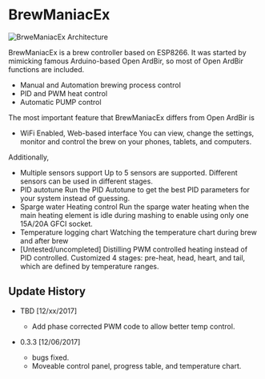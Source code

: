 # BrewManiacEx
![BrweManiacEx Architecture](./docs/bmex_arch.jpg)

BrewManiacEx is a brew controller based on ESP8266. It was started by mimicking famous Arduino-based Open ArdBir, so most of Open ArdBir functions are included.

 * Manual and Automation brewing process control
 * PID and PWM heat control
 * Automatic PUMP control

The most important feature that BrewManiacEx differs from Open ArdBir is

 * WiFi Enabled, Web-based interface
You can view, change the settings, monitor and control the brew on your phones, tablets, and computers.

Additionally,

 * Multiple sensors support
Up to 5 sensors are supported. Different sensors can be used in different stages.
 * PID autotune
Run the PID Autotune to get the best PID parameters for your system instead of guessing.
 * Sparge water Heating control
Run the sparge water heating when the main heating element is idle during mashing to enable using only one 15A/20A GFCI socket.
 * Temperature logging chart
Watching the temperature chart during brew and after brew
 * [Untested/uncompleted] Distilling
PWM controlled heating instead of PID controlled. Customized 4 stages: pre-heat, head, heart, and tail, which are defined by temperature ranges.


## Update History
 * TBD [12/xx/2017]
    * Add phase corrected PWM code to allow better temp control.

 * 0.3.3 [12/06/2017]
    * bugs fixed.
    * Moveable control panel, progress table, and temperature chart.